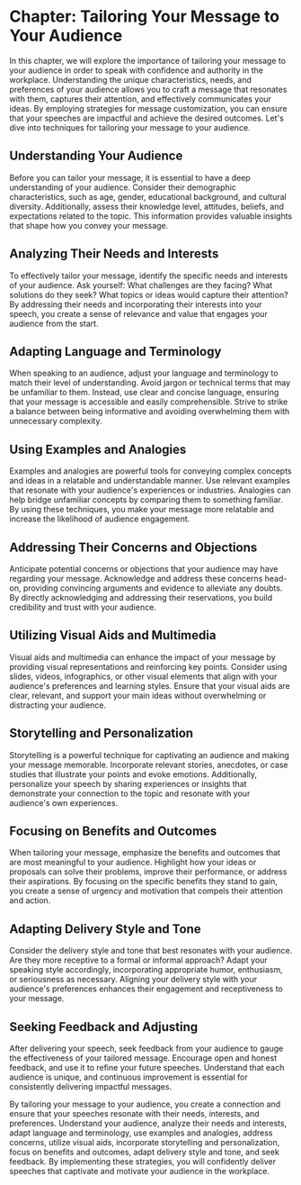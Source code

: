 Chapter: Tailoring Your Message to Your Audience
================================================

In this chapter, we will explore the importance of tailoring your message to your audience in order to speak with confidence and authority in the workplace. Understanding the unique characteristics, needs, and preferences of your audience allows you to craft a message that resonates with them, captures their attention, and effectively communicates your ideas. By employing strategies for message customization, you can ensure that your speeches are impactful and achieve the desired outcomes. Let's dive into techniques for tailoring your message to your audience.

Understanding Your Audience
---------------------------

Before you can tailor your message, it is essential to have a deep understanding of your audience. Consider their demographic characteristics, such as age, gender, educational background, and cultural diversity. Additionally, assess their knowledge level, attitudes, beliefs, and expectations related to the topic. This information provides valuable insights that shape how you convey your message.

Analyzing Their Needs and Interests
-----------------------------------

To effectively tailor your message, identify the specific needs and interests of your audience. Ask yourself: What challenges are they facing? What solutions do they seek? What topics or ideas would capture their attention? By addressing their needs and incorporating their interests into your speech, you create a sense of relevance and value that engages your audience from the start.

Adapting Language and Terminology
---------------------------------

When speaking to an audience, adjust your language and terminology to match their level of understanding. Avoid jargon or technical terms that may be unfamiliar to them. Instead, use clear and concise language, ensuring that your message is accessible and easily comprehensible. Strive to strike a balance between being informative and avoiding overwhelming them with unnecessary complexity.

Using Examples and Analogies
----------------------------

Examples and analogies are powerful tools for conveying complex concepts and ideas in a relatable and understandable manner. Use relevant examples that resonate with your audience's experiences or industries. Analogies can help bridge unfamiliar concepts by comparing them to something familiar. By using these techniques, you make your message more relatable and increase the likelihood of audience engagement.

Addressing Their Concerns and Objections
----------------------------------------

Anticipate potential concerns or objections that your audience may have regarding your message. Acknowledge and address these concerns head-on, providing convincing arguments and evidence to alleviate any doubts. By directly acknowledging and addressing their reservations, you build credibility and trust with your audience.

Utilizing Visual Aids and Multimedia
------------------------------------

Visual aids and multimedia can enhance the impact of your message by providing visual representations and reinforcing key points. Consider using slides, videos, infographics, or other visual elements that align with your audience's preferences and learning styles. Ensure that your visual aids are clear, relevant, and support your main ideas without overwhelming or distracting your audience.

Storytelling and Personalization
--------------------------------

Storytelling is a powerful technique for captivating an audience and making your message memorable. Incorporate relevant stories, anecdotes, or case studies that illustrate your points and evoke emotions. Additionally, personalize your speech by sharing experiences or insights that demonstrate your connection to the topic and resonate with your audience's own experiences.

Focusing on Benefits and Outcomes
---------------------------------

When tailoring your message, emphasize the benefits and outcomes that are most meaningful to your audience. Highlight how your ideas or proposals can solve their problems, improve their performance, or address their aspirations. By focusing on the specific benefits they stand to gain, you create a sense of urgency and motivation that compels their attention and action.

Adapting Delivery Style and Tone
--------------------------------

Consider the delivery style and tone that best resonates with your audience. Are they more receptive to a formal or informal approach? Adapt your speaking style accordingly, incorporating appropriate humor, enthusiasm, or seriousness as necessary. Aligning your delivery style with your audience's preferences enhances their engagement and receptiveness to your message.

Seeking Feedback and Adjusting
------------------------------

After delivering your speech, seek feedback from your audience to gauge the effectiveness of your tailored message. Encourage open and honest feedback, and use it to refine your future speeches. Understand that each audience is unique, and continuous improvement is essential for consistently delivering impactful messages.

By tailoring your message to your audience, you create a connection and ensure that your speeches resonate with their needs, interests, and preferences. Understand your audience, analyze their needs and interests, adapt language and terminology, use examples and analogies, address concerns, utilize visual aids, incorporate storytelling and personalization, focus on benefits and outcomes, adapt delivery style and tone, and seek feedback. By implementing these strategies, you will confidently deliver speeches that captivate and motivate your audience in the workplace.
